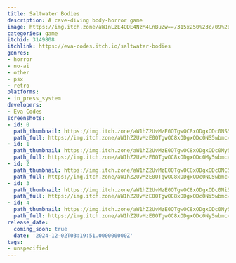 ```yaml
---
title: Saltwater Bodies
description: A cave-diving body-horror game
image: https://img.itch.zone/aW1nLzE4ODE4NzM4LnBuZw==/315x250%23c/09%2Bu%2F8.png
categories: game
itchid: 3149808
itchlink: https://eva-codes.itch.io/saltwater-bodies
genres:
- horror
- no-ai
- other
- psx
- retro
platforms:
- in_press_system
developers:
- Eva Codes
screenshots:
- id: 0
  path_thumbnail: https://img.itch.zone/aW1hZ2UvMzE0OTgwOC8xODgxODc0NS5wbmc=/347x500/bgWYGt.png
  path_full: https://img.itch.zone/aW1hZ2UvMzE0OTgwOC8xODgxODc0NS5wbmc=/original/JxEJx%2B.png
- id: 1
  path_thumbnail: https://img.itch.zone/aW1hZ2UvMzE0OTgwOC8xODgxODc0My5wbmc=/347x500/iT6Ta3.png
  path_full: https://img.itch.zone/aW1hZ2UvMzE0OTgwOC8xODgxODc0My5wbmc=/original/4Ehaql.png
- id: 2
  path_thumbnail: https://img.itch.zone/aW1hZ2UvMzE0OTgwOC8xODgxODc0NC5wbmc=/347x500/po9Yfd.png
  path_full: https://img.itch.zone/aW1hZ2UvMzE0OTgwOC8xODgxODc0NC5wbmc=/original/W211wb.png
- id: 3
  path_thumbnail: https://img.itch.zone/aW1hZ2UvMzE0OTgwOC8xODgxODc0Ni5wbmc=/347x500/f1mpp0.png
  path_full: https://img.itch.zone/aW1hZ2UvMzE0OTgwOC8xODgxODc0Ni5wbmc=/original/9XqQV2.png
- id: 4
  path_thumbnail: https://img.itch.zone/aW1hZ2UvMzE0OTgwOC8xODgxODc0Ny5wbmc=/347x500/tEYJQQ.png
  path_full: https://img.itch.zone/aW1hZ2UvMzE0OTgwOC8xODgxODc0Ny5wbmc=/original/Xs1ll2.png
release_date:
  coming_soon: true
  date: '2024-12-02T03:19:51.000000000Z'
tags:
- unspecified
---
```


